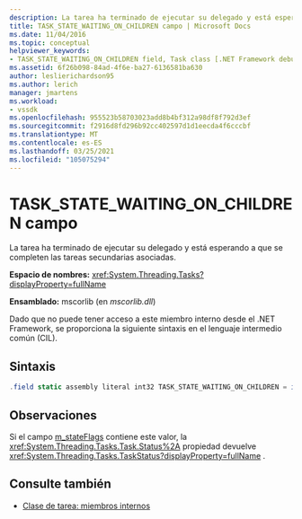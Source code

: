 ```yaml
---
description: La tarea ha terminado de ejecutar su delegado y está esperando a que se completen las tareas secundarias asociadas.
title: TASK_STATE_WAITING_ON_CHILDREN campo | Microsoft Docs
ms.date: 11/04/2016
ms.topic: conceptual
helpviewer_keywords:
- TASK_STATE_WAITING_ON_CHILDREN field, Task class [.NET Framework debug engines]
ms.assetid: 6f26b098-84ad-4f6e-ba27-6136581ba630
author: leslierichardson95
ms.author: lerich
manager: jmartens
ms.workload:
- vssdk
ms.openlocfilehash: 955523b58703023add8b4bf312a98df8f792d3ef
ms.sourcegitcommit: f2916d8fd296b92cc402597d1d1eecda4f6cccbf
ms.translationtype: MT
ms.contentlocale: es-ES
ms.lasthandoff: 03/25/2021
ms.locfileid: "105075294"
---
```

# <a name="task_state_waiting_on_children-field"></a>TASK_STATE_WAITING_ON_CHILDREN campo
La tarea ha terminado de ejecutar su delegado y está esperando a que se completen las tareas secundarias asociadas.

 **Espacio de nombres:** <xref:System.Threading.Tasks?displayProperty=fullName>

 **Ensamblado:** mscorlib (en *mscorlib.dll*)

 Dado que no puede tener acceso a este miembro interno desde el .NET Framework, se proporciona la siguiente sintaxis en el lenguaje intermedio común (CIL).

## <a name="syntax"></a>Sintaxis

```csharp
.field static assembly literal int32 TASK_STATE_WAITING_ON_CHILDREN = int32(0x01000000)
```

## <a name="remarks"></a>Observaciones
 Si el campo [m_stateFlags](../../extensibility/debugger/m-stateflags-field.md) contiene este valor, la <xref:System.Threading.Tasks.Task.Status%2A> propiedad devuelve <xref:System.Threading.Tasks.TaskStatus?displayProperty=fullName> .

## <a name="see-also"></a>Consulte también
- [Clase de tarea: miembros internos](../../extensibility/debugger/task-class-internal-members.md)
